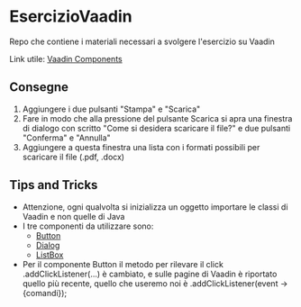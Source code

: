 # EsercizioVaadin
Repo che contiene i materiali necessari a svolgere l'esercizio su Vaadin

Link utile:
[Vaadin Components](https://vaadin.com/components)

## Consegne
1. Aggiungere i due pulsanti "Stampa" e "Scarica"
2. Fare in modo che alla pressione del pulsante Scarica si apra una finestra di dialogo con scritto
  "Come si desidera scaricare il file?" e due pulsanti "Conferma" e "Annulla"
3. Aggiungere a questa finestra una lista con i formati possibili per scaricare il file (.pdf, .docx)

## Tips and Tricks
* Attenzione, ogni qualvolta si inizializza un oggetto importare le classi di Vaadin e non quelle di Java
* I tre componenti da utilizzare sono:
  * [Button](https://vaadin.com/components/vaadin-button)
  * [Dialog](https://vaadin.com/components/vaadin-dialog)
  * [ListBox](https://vaadin.com/components/vaadin-list-box)
* Per il componente Button il metodo per rilevare il click .addClickListener(...) è cambiato, e sulle pagine di Vaadin è riportato quello più recente, quello che useremo noi è .addClickListener(event -> {comandi});

